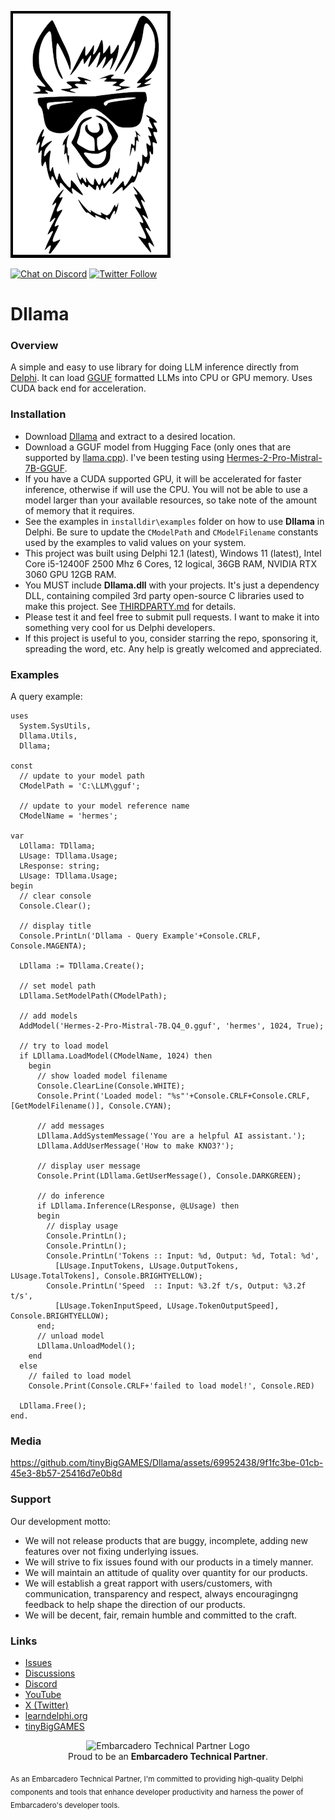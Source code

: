 
![Dllama](media/Dllama.png)

[![Chat on Discord](https://img.shields.io/discord/754884471324672040.svg?logo=discord)](https://discord.gg/tPWjMwK) [![Twitter Follow](https://img.shields.io/twitter/follow/tinyBigGAMES?style=social)](https://twitter.com/tinyBigGAMES)

# Dllama

### Overview
A simple and easy to use library for doing LLM inference directly from <a href="https://www.embarcadero.com/products/delphi" target="_blank">Delphi</a>. It can load <a href="https://huggingface.co/docs/hub/gguf" target="_blank">GGUF</a> formatted LLMs into CPU or GPU memory. Uses CUDA back end for acceleration.

### Installation
- Download <a href="https://github.com/tinyBigGAMES/Dllama/archive/refs/heads/main.zip" target="_blank">Dllama</a> and extract to a desired location. 
- Download a GGUF model from Hugging Face (only ones that are supported by <a href="https://github.com/ggerganov/llama.cpp" target="_blank">llama.cpp</a>). I've been testing using <a href="https://huggingface.co/NousResearch/Hermes-2-Pro-Mistral-7B-GGUF/resolve/main/Hermes-2-Pro-Mistral-7B.Q4_0.gguf?download=true" target="_blank">Hermes-2-Pro-Mistral-7B-GGUF</a>.
- If you have a CUDA supported GPU, it will be accelerated for faster inference, otherwise if will use the CPU. You will not be able to use a model larger than your available resources, so take note of the amount of memory that it requires. 
- See the examples in `installdir\examples` folder on how to use **Dllama** in Delphi. Be sure to update the `CModelPath` and `CModelFilename` constants used by the examples to valid values on your system.
- This project was built using Delphi 12.1 (latest), Windows 11 (latest), Intel Core i5-12400F 2500 Mhz 6 Cores, 12 logical, 36GB RAM, NVIDIA RTX 3060 GPU 12GB RAM.
- You MUST include **Dllama.dll** with your projects. It's just a dependency DLL, containing compiled 3rd party open-source C libraries used to make this project. See <a href="THIRDPARTY.md" target="_blank">THIRDPARTY.md</a> for details.
- Please test it and feel free to submit pull requests. I want to make it into something very cool for us Delphi developers.
- If this project is useful to you, consider starring the repo, sponsoring it, spreading the word, etc. Any help is greatly welcomed and appreciated.

### Examples  
A query example:
```Delphi  
uses
  System.SysUtils,
  Dllama.Utils,
  Dllama;
  
const
  // update to your model path
  CModelPath = 'C:\LLM\gguf';

  // update to your model reference name
  CModelName = 'hermes';
  
var
  LOllama: TDllama;
  LUsage: TDllama.Usage;
  LResponse: string;
  LUsage: TDllama.Usage;  
begin
  // clear console
  Console.Clear();

  // display title
  Console.PrintLn('Dllama - Query Example'+Console.CRLF, Console.MAGENTA);

  LDllama := TDllama.Create(); 

  // set model path
  LDllama.SetModelPath(CModelPath);
  
  // add models
  AddModel('Hermes-2-Pro-Mistral-7B.Q4_0.gguf', 'hermes', 1024, True);

  // try to load model
  if LDllama.LoadModel(CModelName, 1024) then
    begin
      // show loaded model filename
      Console.ClearLine(Console.WHITE);
      Console.Print('Loaded model: "%s"'+Console.CRLF+Console.CRLF, [GetModelFilename()], Console.CYAN);

      // add messages
      LDllama.AddSystemMessage('You are a helpful AI assistant.');
      LDllama.AddUserMessage('How to make KNO3?');

      // display user message
      Console.Print(LDllama.GetUserMessage(), Console.DARKGREEN);

      // do inference
      if LDllama.Inference(LResponse, @LUsage) then
      begin
        // display usage
        Console.PrintLn();
        Console.PrintLn();
        Console.PrintLn('Tokens :: Input: %d, Output: %d, Total: %d', 
          [LUsage.InputTokens, LUsage.OutputTokens, LUsage.TotalTokens], Console.BRIGHTYELLOW);
        Console.PrintLn('Speed  :: Input: %3.2f t/s, Output: %3.2f t/s', 
          [LUsage.TokenInputSpeed, LUsage.TokenOutputSpeed], Console.BRIGHTYELLOW);
      end;
      // unload model
      LDllama.UnloadModel();
    end
  else
    // failed to load model
    Console.Print(Console.CRLF+'failed to load model!', Console.RED)
    
  LDllama.Free();   
end.
```
### Media


https://github.com/tinyBigGAMES/Dllama/assets/69952438/9f1fc3be-01cb-45e3-8b57-25416d7e0b8d



### Support
Our development motto: 
- We will not release products that are buggy, incomplete, adding new features over not fixing underlying issues.
- We will strive to fix issues found with our products in a timely manner.
- We will maintain an attitude of quality over quantity for our products.
- We will establish a great rapport with users/customers, with communication, transparency and respect, always encouragingng feedback to help shape the direction of our products.
- We will be decent, fair, remain humble and committed to the craft.

### Links
- <a href="https://github.com/tinyBigGAMES/Dllama/issues" target="_blank">Issues</a>
- <a href="https://github.com/tinyBigGAMES/Dllama/discussions" target="_blank">Discussions</a>
- <a href="https://discord.gg/tPWjMwK" target="_blank">Discord</a>
- <a href="https://youtube.com/tinyBigGAMES" target="_blank">YouTube</a>
- <a href="https://twitter.com/tinyBigGAMES" target="_blank">X (Twitter)</a>
- <a href="https://learndelphi.org/" target="_blank">learndelphi.org</a>
- <a href="https://tinybiggames.com/" target="_blank">tinyBigGAMES</a>

<p align="center">
  <img src="media/techpartner-white.png" alt="Embarcadero Technical Partner Logo" width="200"/>
  <br>
  Proud to be an <strong>Embarcadero Technical Partner</strong>.
</p>
<sub>As an Embarcadero Technical Partner, I'm committed to providing high-quality Delphi components and tools that enhance developer productivity and harness the power of Embarcadero's developer tools.</sub>


